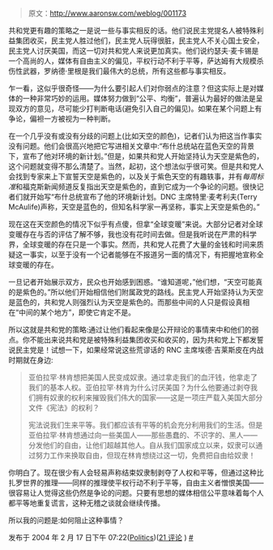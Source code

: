 # 

> 原文：<http://www.aaronsw.com/weblog/001173>

共和党更有趣的策略之一是说一些与事实相反的话。他们说民主党提名人被特殊利益集团收买，民主党人胜过他们，民主党人玩得很脏，民主党人不关心国土安全，民主党人讨厌美国，而这一切对共和党人来说更加真实。他们说约瑟夫·麦卡锡是一个高尚的人，媒体有自由主义的偏见，平权行动不利于平等，萨达姆有大规模杀伤性武器，罗纳德·里根是我们最伟大的总统，所有这些都与事实相反。

乍一看，这似乎很奇怪——为什么要引起人们对你弱点的注意？但这实际上是对媒体的一种非常巧妙的运用。媒体努力做到“公平、均衡”，普遍认为最好的做法是呈现双方的意见，尽可能少打判断电话(避免引入自己的偏见)。如果在某个问题上有争论，偏袒一方被视为一种判断。

在一个几乎没有或没有分歧的问题上(比如天空的颜色)，记者们认为把这当作事实没有问题。他们会很高兴地把它写进相关文章中:“布什总统站在蓝色天空的背景下，宣布了他对环境的新计划。”但是，如果共和党人开始坚持认为天空是紫色的，这个问题就变得不那么清楚了。当然，起初，这个想法似乎很可笑。但是共和党人会找到专家来上下宣誓天空是紫色的，以及关于紫色天空的有趣轶事，并有*每周标准*和福克斯新闻频道反复指出天空是紫色的，直到它成为一个争论的问题。很快记者们就开始写“布什总统宣布了他的环境新计划。DNC 主席特里·麦考利夫(Terry McAulife)声称，天空是蓝色的，但知名科学家一再坚称，事实上天空是紫色的。”

现在这在天空颜色的情况下似乎有点傻，但拿“全球变暖”来说。大部分记者对全球变暖存在与否的评估了解不够，我也没有花时间去做。但是我听说在严肃的科学界，全球变暖的存在只是一个事实。然而，共和党人花费了大量的金钱和时间来质疑这一事实，以至于没有一个记者能够在不报道另一面的情况下，有把握地宣称全球变暖的存在。

一旦记者开始展示双方，民众也开始感到困惑。“谁知道呢，”他们想，“天空可能真的是紫色的。”所以他们开始相信他们附属政党的路线。民主党人开始坚持认为天空是蓝色的，共和党人则强烈认为天空是紫色的。而那些中间的人只是假设真相在“中间的某个地方”，即使它肯定不是。

所以这就是共和党的策略:通过让他们看起来像是公开辩论的事情来中和他们的弱点。你不能出来说共和党是被特殊利益集团收买和收买的，因为共和党上下都发誓说民主党是！试想一下，如果经常说这些荒谬话的 RNC 主席埃德·吉莱斯皮在内战时期就在身边:

> 亚伯拉罕·林肯想把美国人民变成奴隶。通过拿走我们的血汗钱，他拿走了我们的基本人权。亚伯拉罕·林肯为什么讨厌美国？为什么他要通过剥夺我们拥有奴隶的权利来摧毁我们伟大的国家——这是一项庄严载入美国大部分文件《宪法》的权利？
> 
> 宪法说我们生来平等。我们都应该有平等的机会充分利用我们的生活。但是亚伯拉罕·林肯想通过向一些美国人——那些愚蠢的、不识字的、黑人——分发他们的自由，让他们超越其他人。自从我们国家成立以来，奴隶可以通过努力工作来换取自由，但现在林肯想绕过这一切，免费把自由给奴隶！

你明白了。现在很少有人会轻易声称结束奴隶制剥夺了人权和平等，但通过这种比扎罗世界的推理——同样的推理使平权行动不利于平等，自由主义者憎恨美国——很容易让人觉得这些仍然是争论的问题。只要有思想的媒体相信公平意味着每个人都平等地重复谎言，这种无稽之谈就会继续传播。

所以我的问题是:如何阻止这种事情？

发布于 2004 年 2 月 17 日下午 07:22([Politics](cat_politics))([21 评论](#comments) ) [#](001173)

